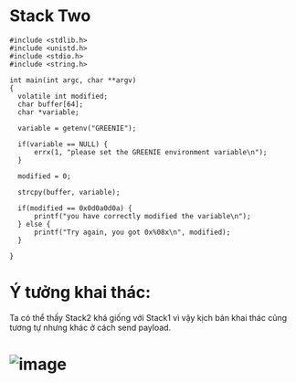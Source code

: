 # Stack Two

```
#include <stdlib.h>
#include <unistd.h>
#include <stdio.h>
#include <string.h>

int main(int argc, char **argv)
{
  volatile int modified;
  char buffer[64];
  char *variable;

  variable = getenv("GREENIE");

  if(variable == NULL) {
      errx(1, "please set the GREENIE environment variable\n");
  }

  modified = 0;

  strcpy(buffer, variable);

  if(modified == 0x0d0a0d0a) {
      printf("you have correctly modified the variable\n");
  } else {
      printf("Try again, you got 0x%08x\n", modified);
  }

}
```
# Ý tưởng khai thác:
Ta có thể thấy Stack2 khá giống với Stack1 vì vậy kịch bản khai thác cũng tương tự nhưng khác ở cách send payload.

# ![image](https://user-images.githubusercontent.com/91616280/188245408-e82350e8-6d30-4e38-bf41-aac81297f813.png)
